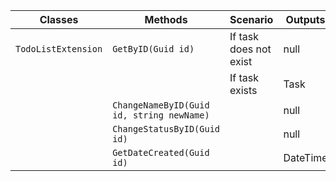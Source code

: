 | Classes			| Methods                                     | Scenario               | Outputs |
|-------------------|---------------------------------------------|------------------------|---------|
|`TodoListExtension`| `GetByID(Guid id)`						  |	If task does not exist | null    |
|                   |			                                  |	If task exists		   | Task 	 |
|					| `ChangeNameByID(Guid id, string newName)`	  |						   | null	 |
|					| `ChangeStatusByID(Guid id)`                 |					       | null	 |
|					| `GetDateCreated(Guid id)`					  |					       |DateTime |
